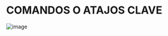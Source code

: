 #  COMANDOS O ATAJOS CLAVE

![image](https://github.com/user-attachments/assets/e44bc0c1-2971-43d1-91bd-428fd0f913b0)
